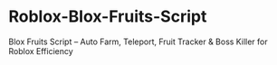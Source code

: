 # Roblox-Blox-Fruits-Script
Blox Fruits Script – Auto Farm, Teleport, Fruit Tracker &amp; Boss Killer for Roblox Efficiency

